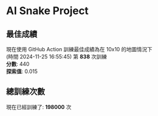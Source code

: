 
# AI Snake Project

## **最佳成績**
現在使用 GitHub Action 訓練最佳成績為在 10x10 的地圖情況下  
(時間 2024-11-25 16:55:45) 第 **838** 次訓練  
**分數**: 440  
**探索值**: 0.015

## 總訓練次數
現在已經訓練了: **198000** 次
